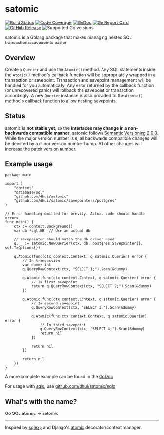 # satomic

[![Build Status](https://img.shields.io/travis/dhui/satomic/master.svg)](https://travis-ci.org/dhui/satomic) [![Code Coverage](https://img.shields.io/codecov/c/github/dhui/satomic.svg)](https://codecov.io/gh/dhui/satomic) [![GoDoc](https://godoc.org/github.com/dhui/satomic?status.svg)](https://godoc.org/github.com/dhui/satomic) [![Go Report Card](https://goreportcard.com/badge/github.com/dhui/satomic)](https://goreportcard.com/report/github.com/dhui/satomic) [![GitHub Release](https://img.shields.io/github/release/dhui/satomic/all.svg)](https://github.com/dhui/satomic/releases) ![Supported Go versions](https://img.shields.io/badge/Go-1.11-lightgrey.svg)

satomic is a Golang package that makes managing nested SQL transactions/savepoints easier

## Overview

Create a `Querier` and use the `Atomic()` method. Any SQL statements inside the `Atomic()` method's callback function will be appropriately wrapped in a transaction or savepoint. Transaction and savepoint management will be handled for you automatically. Any error returned by the callback function (or unrecovered panic) will rollback the savepoint or transaction accordingly. A new `Querier` instance is also provided to the `Atomic()` method's callback function to allow nesting savepoints.

## Status

satomic is **not stable yet**, so the **interfaces may change in a non-backwards compatible manner**.
satomic follows [Semantic Versioning 2.0.0](https://semver.org/). While the major version number is `0`, all backwards compatible changes will be denoted by a minor version number bump. All other changes will increase the patch version number.

## Example usage

```golang
package main

import (
    "context"
    "database/sql"
    "github.com/dhui/satomic"
    "github.com/dhui/satomic/savepointers/postgres"
)

// Error handling omitted for brevity. Actual code should handle errors
func main() {
    ctx := context.Background()
    var db *sql.DB  // Use an actual db

    // savepointer should match the db driver used
    q, _ := satomic.NewQuerier(ctx, db, postgres.Savepointer{}, sql.TxOptions{})

    q.Atomic(func(ctx context.Context, q satomic.Querier) error {
        // In transaction
        var dummy int
        q.QueryRowContext(ctx, "SELECT 1;").Scan(&dummy)

        q.Atomic(func(ctx context.Context, q satomic.Querier) error {
            // In first savepoint
            return q.QueryRowContext(ctx, "SELECT 2;").Scan(&dummy)
        })

        q.Atomic(func(ctx context.Context, q satomic.Querier) error {
            // In second savepoint
            q.QueryRowContext(ctx, "SELECT 3;").Scan(&dummy)

            q.Atomic(func(ctx context.Context, q satomic.Querier) error {
                // In third savepoint
                q.QueryRowContext(ctx, "SELECT 4;").Scan(&dummy)
                return nil
            })

            return nil
        })

        return nil
    })
}
```

A more complete example can be found in the [GoDoc](https://godoc.org/github.com/dhui/satomic)

For usage with [sqlx](https://github.com/jmoiron/sqlx), use [github.com/dhui/satomic/sqlx](https://godoc.org/github.com/dhui/satomic/sqlx)

## What's with the name?

Go **S**QL **atomic** => satomic

---

Inspired by [sqlexp](https://github.com/golang-sql/sqlexp) and Django's [atomic](https://docs.djangoproject.com/en/2.1/topics/db/transactions/#django.db.transaction.atomic) decorator/context manager.
